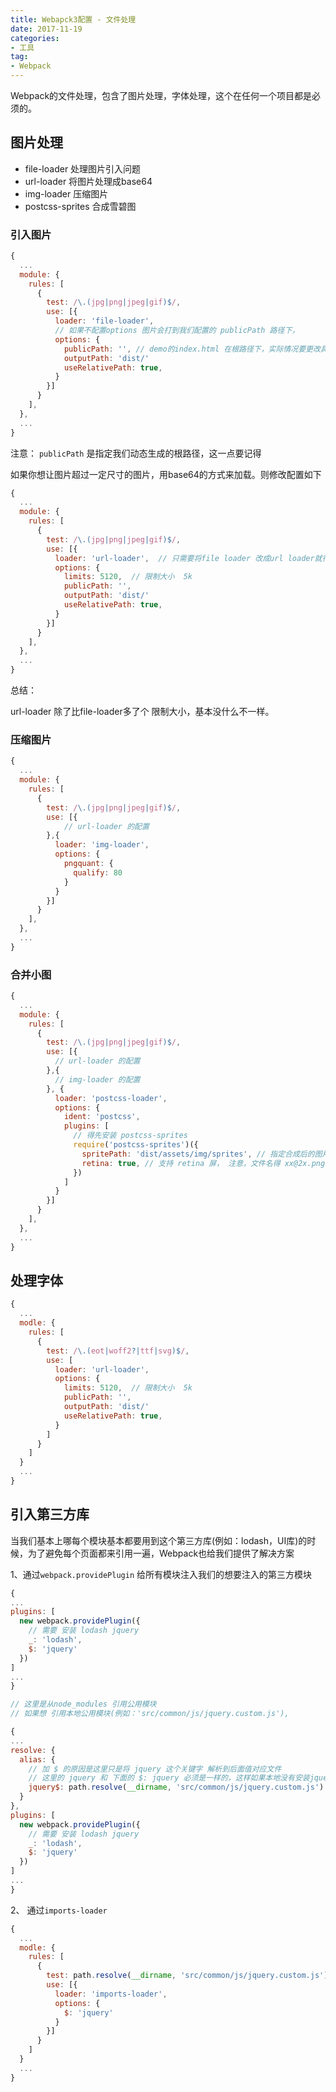```yaml
---
title: Webapck3配置 - 文件处理
date: 2017-11-19
categories:
- 工具
tag: 
- Webpack
---
```


Webpack的文件处理，包含了图片处理，字体处理，这个在任何一个项目都是必须的。

## 图片处理

- file-loader  处理图片引入问题
- url-loader  将图片处理成base64
- img-loader  压缩图片
- postcss-sprites 合成雪碧图

<!-- more -->

### 引入图片
```js
{
  ...
  module: {
    rules: [
      {
        test: /\.(jpg|png|jpeg|gif)$/,
        use: [{
          loader: 'file-loader',
          // 如果不配置options 图片会打到我们配置的 publicPath 路径下，
          options: {
            publicPath: '', // demo的index.html 在根路径下，实际情况要更改具体的路径
            outputPath: 'dist/'
            useRelativePath: true,
          }
        }]
      }
    ],
  },
  ...
}
```

注意：
  `publicPath` 是指定我们动态生成的根路径，这一点要记得

如果你想让图片超过一定尺寸的图片，用base64的方式来加载。则修改配置如下

```js
{
  ...
  module: {
    rules: [
      {
        test: /\.(jpg|png|jpeg|gif)$/,
        use: [{
          loader: 'url-loader',  // 只需要将file loader 改成url loader就行
          options: {
            limits: 5120,  // 限制大小  5k
            publicPath: '',
            outputPath: 'dist/'
            useRelativePath: true,
          }
        }]
      }
    ],
  },
  ...
}
```

总结：

url-loader 除了比file-loader多了个 限制大小，基本没什么不一样。

### 压缩图片

```js
{
  ...
  module: {
    rules: [
      {
        test: /\.(jpg|png|jpeg|gif)$/,
        use: [{
            // url-loader 的配置
        },{
          loader: 'img-loader',
          options: {
            pngquant: {
              qualify: 80
            }
          }
        }]
      }
    ],
  },
  ...
}
```

### 合并小图

```js
{
  ...
  module: {
    rules: [
      {
        test: /\.(jpg|png|jpeg|gif)$/,
        use: [{
          // url-loader 的配置
        },{
          // img-loader 的配置
        }, {
          loader: 'postcss-loader', 
          options: {
            ident: 'postcss',
            plugins: [
              // 得先安装 postcss-sprites
              require('postcss-sprites')({
                spritePath: 'dist/assets/img/sprites', // 指定合成后的图片路径
                retina: true, // 支持 retina 屏， 注意，文件名得 xx@2x.png 这种格式
              })
            ]
          }
        }]
      }
    ],
  },
  ...
}
```

## 处理字体

```js
{
  ...
  modle: {
    rules: [
      {
        test: /\.(eot|woff2?|ttf|svg)$/,
        use: [
          loader: 'url-loader',
          options: {
            limits: 5120,  // 限制大小  5k
            publicPath: '',
            outputPath: 'dist/'
            useRelativePath: true,
          }
        ]
      }
    ]
  }
  ...
}
```

## 引入第三方库

当我们基本上哪每个模块基本都要用到这个第三方库(例如：lodash，UI库)的时候，为了避免每个页面都来引用一遍，Webpack也给我们提供了解决方案

1、通过`webpack.providePlugin` 给所有模块注入我们的想要注入的第三方模块

```js
{
...
plugins: [
  new webpack.providePlugin({
    // 需要 安装 lodash jquery
    _: 'lodash',
    $: 'jquery'
  })
]
...
}

// 这里是从node_modules 引用公用模块
// 如果想 引用本地公用模块(例如：'src/common/js/jquery.custom.js'),

{
...
resolve: {
  alias: {
    // 加 $ 的原因是这里只是将 jquery 这个关键字 解析到后面值对应文件
    // 这里的 jquery 和 下面的 $: jquery 必须是一样的，这样如果本地没有安装jquery，webpack 则会找 jquery$
    jquery$: path.resolve(__dirname, 'src/common/js/jquery.custom.js')
  }
},
plugins: [
  new webpack.providePlugin({
    // 需要 安装 lodash jquery
    _: 'lodash',
    $: 'jquery'
  })
]
...
}
```

2、 通过`imports-loader`

```js
{
  ...
  modle: {
    rules: [
      {
        test: path.resolve(__dirname, 'src/common/js/jquery.custom.js'),
        use: [{
          loader: 'imports-loader',
          options: {
            $: 'jquery'
          }
        }]
      }
    ]
  }
  ...
}
```